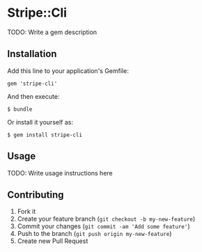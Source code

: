 # Stripe::Cli

TODO: Write a gem description

## Installation

Add this line to your application's Gemfile:

    gem 'stripe-cli'

And then execute:

    $ bundle

Or install it yourself as:

    $ gem install stripe-cli

## Usage

TODO: Write usage instructions here

## Contributing

1. Fork it
2. Create your feature branch (`git checkout -b my-new-feature`)
3. Commit your changes (`git commit -am 'Add some feature'`)
4. Push to the branch (`git push origin my-new-feature`)
5. Create new Pull Request
